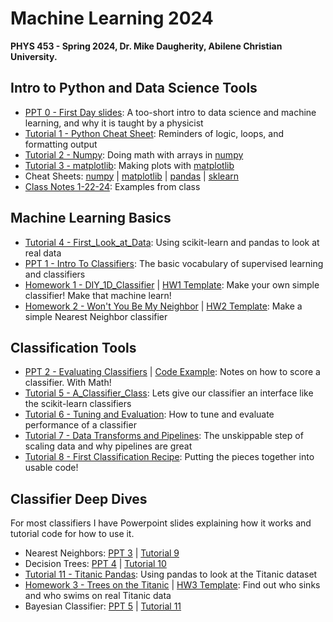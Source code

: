 # Machine Learning 2024
**PHYS 453 - Spring 2024, Dr. Mike Daugherity, Abilene Christian University.**

## Intro to Python and Data Science Tools
* [PPT 0 - First Day slides](pdf/ML0.pdf): A too-short intro to data science and machine learning, and why it is taught by a physicist
* [Tutorial 1 - Python Cheat Sheet](tutorial/Tutorial_01_Python_Cheat_Sheet.ipynb):  Reminders of logic, loops, and formatting output 
* [Tutorial 2 - Numpy](tutorial/Tutorial_02_Numpy.ipynb): Doing math with arrays in [numpy](https://numpy.org/)
* [Tutorial 3 - matplotlib](tutorial/Tutorial_03_Plots_with_matplotlib.ipynb): Making plots with [matplotlib](https://matplotlib.org/)
* Cheat Sheets: [numpy](pdf/numpy_cheat_sheet.pdf) | [matplotlib](pdf/matplotlib_cheat_sheet.pdf) | [pandas](pdf/pandas_cheat_sheet.pdf) | [sklearn](pdf/sklearn_cheat_sheet.pdf)
* [Class Notes 1-22-24](class/Class_1_22_24_Intro.ipynb): Examples from class


## Machine Learning Basics
* [Tutorial 4 - First_Look_at_Data](tutorial/Tutorial_04_First_Look_at_Data.ipynb): Using scikit-learn and pandas to look at real data
* [PPT 1 - Intro To Classifiers](pdf/ML1.pdf): The basic vocabulary of supervised learning and classifiers 
* [Homework 1 - DIY_1D_Classifier](class/HW1_DIY_1D_Classifier.ipynb) | [HW1 Template](class/HW1_Template.ipynb): Make your own simple classifier!  Make that machine learn!
* [Homework 2 - Won't You Be My Neighbor](class/HW2_Neighbors.ipynb) | [HW2 Template](class/HW2_Template.ipynb): Make a simple Nearest Neighbor classifier

## Classification Tools
* [PPT 2 - Evaluating Classifiers](pdf/ML2.pdf) | [Code Example](class/Metrics_examples.ipynb): Notes on how to score a classifier.  With Math!
* [Tutorial 5 - A_Classifier_Class](tutorial/Tutorial_05_A_Classifier_Class.ipynb): Lets give our classifier an interface like the scikit-learn classifiers
* [Tutorial 6 - Tuning and Evaluation](tutorial/Tutorial_06_Tuning_and_Evaluation.ipynb): How to tune and evaluate performance of a classifier
* [Tutorial 7 - Data Transforms and Pipelines](tutorial/Tutorial_07_Transforms_and_Pipelines.ipynb): The unskippable step of scaling data and why pipelines are great
* [Tutorial 8 - First Classification Recipe](tutorial/Tutorial_08_First_Classification_Recipe.ipynb): Putting the pieces together into usable code!

## Classifier Deep Dives
For most classifiers I have Powerpoint slides explaining how it works and tutorial code for how to use it.
* Nearest Neighbors:  [PPT 3](pdf/ML3.pdf) | [Tutorial 9](tutorial/Tutorial_09_Nearest_Neighbors.ipynb)
* Decision Trees: [PPT 4](pdf/ML4.pdf) | [Tutorial 10](tutorial/Tutorial_10_Decision_Trees.ipynb)
* [Tutorial 11 - Titanic Pandas](tutorial/Tutorial_11_Titanic_Pandas.ipynb): Using pandas to look at the Titanic dataset
* [Homework 3 - Trees on the Titanic](class/HW3_Trees_on_the_Titanic.ipynb) | [HW3 Template](class/HW3_Template.ipynb): Find out who sinks and who swims on real Titanic data
* Bayesian Classifier: [PPT 5](pdf/ML5.pdf) | [Tutorial 11](tutorial/Tutorial_12_Bayesian_Classifier.ipynb)

<!---
COMMENTS!!!!!

* [Classifier Challenge](Class_Classifier_Challenge.ipynb): Evaluating classifiers problem in class 2.22.23





* [Class Challenge](Class_Challenge_03_20_23.ipynb): Spring Break is over, let's remember how to do machine learning

* [Tutorial 12 - Digits Dataset](Tutorial_12_Digits_Dataset.ipynb): Exploring the digits dataset for HW4
* [Homework 4 - Digits Throwdown](HW4_Digits_Throwdown.ipynb): Show off each classifier's special tricks on the digits dataset
* Linear Models: [PPT 6](pdf/ML6.pdf)
* Neural Networks: [PPT 7](pdf/ML7.pdf) | [Tutorial 13](Tutorial_13_Neural_Networks.ipynb)

## Recipes
Copy-and-paste code to get you started on a problem
* [Classification Recipe](Classification_Recipe.ipynb): Code to get you started on a classification problem using pipelines and grid searches
* [Regression Recipe](Regression_Recipe.ipynb): regression problems using pipelines and grid searches (doesn't include discussion on cleaning data)


## Special Topics
* [PPT 8 - Transforms](pdf/ML8.pdf) - feature scaling, dimensionality reduction with PCA, manifold learning and t-SNE, pipelines
* [PPT 9 - Regression](pdf/ML9.pdf) - predicting a real-valued number instead of a category
* [PPT 10 - Unsupervised Learning](pdf/ML10.pdf) - what we can learn without labeled training data: clustering, genetic evolution, random (stochastic) methods
* [PPT 11 - Ensembles](pdf/ML11.pdf) - improving performance with multiple classifiers/regressors: bagging, adaboost, random forests, gradient boosted trees, XGBoost
* [PPT 12 - Modern Methods](pdf/ML12.pdf) - what's new in machine learning: GANS, Stable Diffusion, Deep Learning, LLMs 

--->

